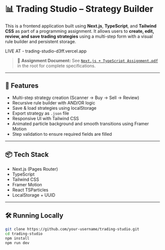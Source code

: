# 📊 Trading Studio – Strategy Builder

This is a frontend application built using **Next.js**, **TypeScript**, and **Tailwind CSS** as part of a programming assignment. It allows users to **create, edit, review, and save trading strategies** using a multi-step form with a visual rule builder and persistent storage.


LIVE AT - trading-studio-d3ff.vercel.app

> 🔗 **Assignment Document:** See [`Next.js + TypeScript Assignment.pdf`](./Next.js%20+%20TypeScript%20Assignment.pdf) in the root for complete specifications.

---

## 🚀 Features

- Multi-step strategy creation (Scanner → Buy → Sell → Review)
- Recursive rule builder with AND/OR logic
- Save & load strategies using localStorage
- Export strategy as `.json` file
- Responsive UI with Tailwind CSS
- Animated particle background and smooth transitions using Framer Motion
- Step validation to ensure required fields are filled

---

## 📦 Tech Stack

- Next.js (Pages Router)
- TypeScript
- Tailwind CSS
- Framer Motion
- React TSParticles
- LocalStorage + UUID

---

## 🛠️ Running Locally

```bash
git clone https://github.com/your-username/trading-studio.git
cd trading-studio
npm install
npm run dev

